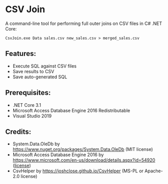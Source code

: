 # CSV Join
A command-line tool for performing full outer joins on CSV files in C# .NET Core:
```
CsvJoin.exe Data sales.csv new_sales.csv > merged_sales.csv
```

## Features:
- Execute SQL against CSV files
- Save results to CSV
- Save auto-generated SQL

## Prerequisites:
- .NET Core 3.1
- Microsoft Access Database Engine 2016 Redistributable
- Visual Studio 2019

## Credits:
- System.Data.OleDb by https://www.nuget.org/packages/System.Data.OleDb (MIT license)
- Microsoft Access Database Engine 2016 by https://www.microsoft.com/en-us/download/details.aspx?id=54920 ([license](O15_RTM_ACE.1_RTM_EN.txt))
- CsvHelper by https://joshclose.github.io/CsvHelper (MS-PL or Apache-2.0 license)

